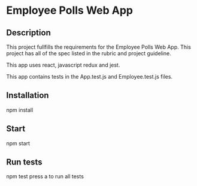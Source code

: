 # Employee Polls Web App

## Description

This project fullfills the requirements for the Employee Polls Web App. This project has all of the spec listed in the rubric and project guideline. 

This app uses react, javascript redux and jest.

This app contains tests in the App.test.js and Employee.test.js files.


## Installation
npm install

## Start
npm start

## Run tests
npm test
press a to run all tests
